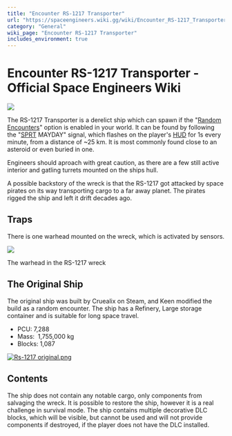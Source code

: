 ```yaml
---
title: "Encounter RS-1217 Transporter"
url: "https://spaceengineers.wiki.gg/wiki/Encounter_RS-1217_Transporter"
category: "General"
wiki_page: "Encounter RS-1217 Transporter"
includes_environment: true
---
```


# Encounter RS-1217 Transporter - Official Space Engineers Wiki

[![](https://spaceengineers.wiki.gg/images/thumb/Image_%2830%29.png/400px-Image_%2830%29.png?8b05a9)](https://spaceengineers.wiki.gg/wiki/File:Image_\(30\).png)

The RS-1217 Transporter is a derelict ship which can spawn if the "[Random Encounters](https://spaceengineers.wiki.gg/wiki/Random_Encounters "Random Encounters")" option is enabled in your world. It can be found by following the "[SPRT](https://spaceengineers.wiki.gg/wiki/SPRT_Space_Pirates "SPRT Space Pirates") MAYDAY" signal, which flashes on the player's [HUD](https://spaceengineers.wiki.gg/wiki/HUD "HUD") for 1s every minute, from a distance of ~25 km. It is most commonly found close to an asteroid or even buried in one.

Engineers should aproach with great caution, as there are a few still active interior and gatling turrets mounted on the ships hull.

A possible backstory of the wreck is that the RS-1217 got attacked by space pirates on its way transporting cargo to a far away planet. The pirates rigged the ship and left it drift decades ago.

## Traps

There is one warhead mounted on the wreck, which is activated by sensors.

[![](https://spaceengineers.wiki.gg/images/thumb/Image_%2831%29.png/296px-Image_%2831%29.png?92b47c)](https://spaceengineers.wiki.gg/wiki/File:Image_\(31\).png)

The warhead in the RS-1217 wreck

## The Original Ship

The original ship was built by Cruealix on Steam, and Keen modified the build as a random encounter. The ship has a Refinery, Large storage container and is suitable for long space travel.

*   PCU: 7,288
*   Mass:  1,755,000 kg
*   Blocks: 1,087

[![Rs-1217 original.png](https://spaceengineers.wiki.gg/images/thumb/Rs-1217_original.png/297px-Rs-1217_original.png?b014f4)](https://spaceengineers.wiki.gg/wiki/File:Rs-1217_original.png)

## Contents

The ship does not contain any notable cargo, only components from salvaging the wreck. It is possible to restore the ship, however it is a real challenge in survival mode. The ship contains multiple decorative DLC blocks, which will be visible, but cannot be used and will not provide components if destroyed, if the player does not have the DLC installed.